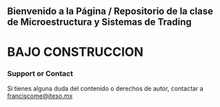 ## Bienvenido a la Página / Repositorio de la clase de Microestructura y Sistemas de Trading

# BAJO CONSTRUCCION


### Support or Contact

Si tienes alguna duda del contenido o derechos de autor, contactar a franciscome@iteso.mx
